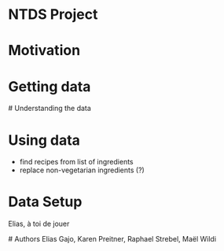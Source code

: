 # NTDS Project

# Motivation

# Getting data

# Understanding the data

# Using data
- find recipes from list of ingredients
- replace non-vegetarian ingredients (?)

# Data Setup
Elias, à toi de jouer

# Authors
Elias Gajo, Karen Preitner, Raphael Strebel, Maël Wildi